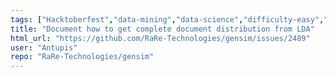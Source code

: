 ```yaml
---
tags: ["Hacktoberfest","data-mining","data-science","difficulty-easy","document-similarity","documentation","fasttext","gensim","information-retrieval","machine-learning","natural-language-processing","neural-network","nlp","python","topic-modeling","word-embeddings","word-similarity","word2vec"]
title: "Document how to get complete document distribution from LDA"
html_url: "https://github.com/RaRe-Technologies/gensim/issues/2489"
user: "Antupis"
repo: "RaRe-Technologies/gensim"
---
```


